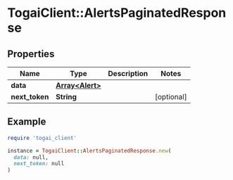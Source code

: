 # TogaiClient::AlertsPaginatedResponse

## Properties

| Name | Type | Description | Notes |
| ---- | ---- | ----------- | ----- |
| **data** | [**Array&lt;Alert&gt;**](Alert.md) |  |  |
| **next_token** | **String** |  | [optional] |

## Example

```ruby
require 'togai_client'

instance = TogaiClient::AlertsPaginatedResponse.new(
  data: null,
  next_token: null
)
```


